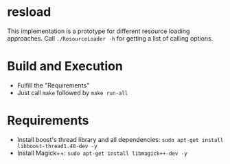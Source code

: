 
# resload
This implementation is a prototype for different resource loading approaches.
Call `./ResourceLoader -h` for getting a list of calling options.

# Build and Execution
- Fulfill the "Requirements"
- Just call `make` followed by `make run-all`

# Requirements
- Install boost's thread library and all dependencies: `sudo apt-get install libboost-thread1.48-dev -y`
- Install Magick++: `sudo apt-get install libmagick++-dev -y`

